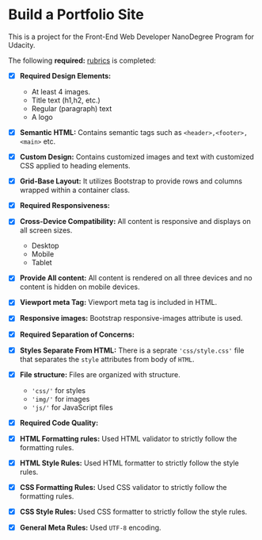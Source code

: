 # Build a Portfolio Site
This is a project for the Front-End Web Developer NanoDegree Program for Udacity.

The following **required:** [rubrics](https://review.udacity.com/#!/rubrics/45/view) is completed:

* [x] **Required Design Elements:** 
  * At least 4 images.
  * Title text (h1,h2, etc.)
  * Regular (paragraph) text
  * A logo
* [x] **Semantic HTML:** Contains semantic tags such as `<header>,<footer>,<main>` etc.
* [x] **Custom Design:** Contains customized images and text with customized CSS applied to heading elements.
* [x] **Grid-Base Layout:** It utilizes Bootstrap to provide rows and columns wrapped within a container class.

* [x] **Required Responsiveness:** 
* [x] **Cross-Device Compatibility:** All content is responsive and displays on all screen sizes.
    * Desktop
    * Mobile
    * Tablet
* [x] **Provide All content:** All content is rendered on all three devices and no content is hidden on mobile devices.
* [x] **Viewport meta Tag:** Viewport meta tag is included in HTML.
* [x] **Responsive images:** Bootstrap responsive-images attribute is used.

* [x] **Required Separation of Concerns:** 
* [x] **Styles Separate From HTML:** There is a seprate `'css/style.css'` file that separates the `style` attributes from body of `HTML`.
* [x] **File structure:** Files are organized with structure.
    * `'css/'` for styles
    * `'img/'` for images
    * `'js/'` for JavaScript files
  
* [x] **Required Code Quality:** 
* [x] **HTML Formatting rules:** Used HTML validator to strictly follow the formatting rules.
* [x] **HTML Style Rules:** Used HTML formatter to strictly follow the style rules.
* [x] **CSS Formatting Rules:** Used CSS validator to strictly follow the formatting rules.
* [x] **CSS Style Rules:** Used CSS formatter to strictly follow the style rules.
* [x] **General Meta Rules:** Used `UTF-8` encoding.
